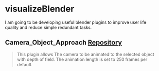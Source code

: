 # visualizeBlender
I am going to be developing useful blender plugins to improve user life quality and reduce simple redundant tasks.

## Camera_Object_Approach [Repository]([https://pages.github.com/](https://github.com/maherhms/visualizeBlender/tree/main/Camera_Object_Approach))
> This plugin allows The camera to be animated to the selected object with depth of field. The animation length is set to 250 frames per default.
